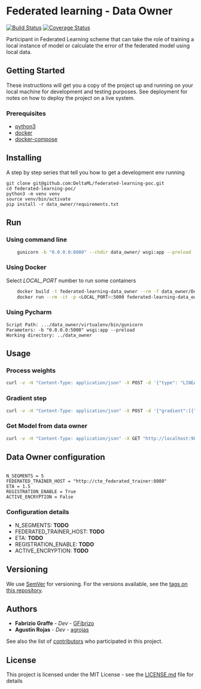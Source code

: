 # Federated learning - Data Owner
[![Build Status](https://travis-ci.com/DeltaML/data-owner.svg?branch=master)](https://travis-ci.com/DeltaML/data-owner)
[![Coverage Status](https://coveralls.io/repos/github/DeltaML/data-owner/badge.svg?branch=master)](https://coveralls.io/github/DeltaML/data-owner?branch=master)

Participant in Federated Learning scheme that can take the role of training a local instance of model or calculate the error of the federated model using local data.

## Getting Started

These instructions will get you a copy of the project up and running on your local machine for development and testing purposes. See deployment for notes on how to deploy the project on a live system.

### Prerequisites


- [python3](https://www.python.org/download/releases/3.0/)
- [docker](https://www.docker.com/)
- [docker-compose](https://docs.docker.com/compose/)


## Installing

A step by step series that tell you how to get a development env running

```
git clone git@github.com:DeltaML/federated-learning-poc.git
cd federated-learning-poc/
python3 -m venv venv
source venv/bin/activate
pip install -r data_owner/requirements.txt
```

## Run

### Using command line

``` bash
    gunicorn -b "0.0.0.0:8080" --chdir data_owner/ wsgi:app --preload
``` 


### Using Docker

Select _LOCAL_PORT_ number to run some containers
``` bash
    docker build -t federated-learning-data_owner --rm -f data_owner/Dockerfile .
    docker run --rm -it -p <LOCAL_PORT>:5000 federated-learning-data_owner
``` 


### Using Pycharm

	Script Path: .../data_owner/virtualenv/bin/gunicorn
	Parameters: -b "0.0.0.0:5000" wsgi:app --preload
	Working directory: ../data_owner


## Usage 
 
### Process weights

``` bash
curl -v -H "Content-Type: application/json" -X POST -d '{"type": "LINEAR_REGRESSION", "public_key": "XXXXXXXXXXXXXXXX"}' "http://localhost:5000/weights"
```

### Gradient step

``` bash
curl -v -H "Content-Type: application/json" -X POST -d '{"gradient":[{"w1":1}]}'  "http://localhost:9090/step"
```


### Get Model from data owner

``` bash
curl -v -H "Content-Type: application/json" -X GET "http://localhost:9090/model"
```



## Data Owner configuration

``` python3

N_SEGMENTS = 5
FEDERATED_TRAINER_HOST = "http://cte_federated_trainer:8080"
ETA = 1.5
REGISTRATION_ENABLE = True
ACTIVE_ENCRYPTION = False

```

### Configuration details

- N_SEGMENTS: __TODO__
- FEDERATED_TRAINER_HOST: __TODO__
- ETA: __TODO__
- REGISTRATION_ENABLE: __TODO__
- ACTIVE_ENCRYPTION: __TODO__

## Versioning

We use [SemVer](http://semver.org/) for versioning. For the versions available, see the [tags on this repository](https://github.com/DeltaML/data-owner/tags). 

## Authors

* **Fabrizio Graffe** - *Dev* - [GFibrizo](https://github.com/GFibrizo)
* **Agustin Rojas** - *Dev* - [agrojas](https://github.com/agrojas)

See also the list of [contributors](https://github.com/DeltaML/data-owner/graphs/contributors) who participated in this project.

## License

This project is licensed under the MIT License - see the [LICENSE.md](LICENSE.md) file for details

